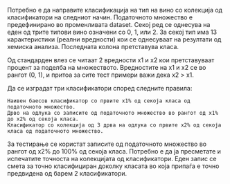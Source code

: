 Потребно е да направите класификација на тип на вино со колекција од класификатори на следниот начин. Податочното множество е предефинирано во променливата dataset. Секој ред се однесува на еден од трите типови вино означени со 0, 1, или 2. За секој тип има 13 карактеристики (реални вредности) кои се однесуваат на резултати од хемиска анализа. Последната колона претставува класа.

Од стандарден влез се читаат 2 вредности x1 и x2 кои претставуваат процент за поделба на множеството. Вредностите на x1 и x2 се во рангот (0, 1), и притоа за сите тест примери важи дека x2 > x1.

Да се изградат три класификатори според следните правила:

    Наивен баесов класификатор со првите x1% од секоја класа од податочното множество.
    Дрвo на одлука со записите од податочното множество во рангот од x1% до x2% од секоја класа.
    Класификатор со колекција од 3 дрва на одлука со првите x2% од секоја класа од податочното множество.

За тестирање се користат записите од податочното множество во рангот од x2% до 100% од секоја класа. Потребно е да ја пресметате и испечатите точноста на колекцијата од класификатори. Еден запис се смета за точно класифициран доколку класата во која припаѓа е точно предвидена од барем 2 класификатори.